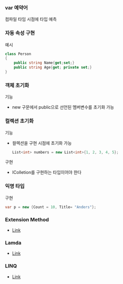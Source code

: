 ### var 예약어
컴파일 타임 시점에 타입 예측

### 자동 속성 구현
예시
   ```csharp
   class Person
   {
       public string Name{get;set;}
       public string Age{get; private set;}
   }
   ```

### 객체 초기화
기능
- new 구문에서 public으로 선언된 멤버변수를 초기화 가능

### 컬렉션 초기화
기능
- 컬렉션을 구현 시점에 초기화 가능
   ```csharp
   List<int> numbers = new List<int>{1, 2, 3, 4, 5};
   ```
구현
- IColletion<T>를 구현하는 타입이어야 한다

### 익명 타입
구현
   ```csharp
   var p = new {Count = 10, Title= "Anders"}; 
   ```

### Extension Method
- [Link](Method.md)

### Lamda
- [Link](Lamda.md)

### LINQ
- [Link](Linq.md)